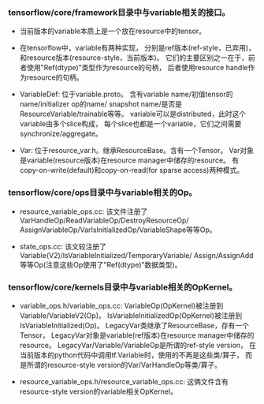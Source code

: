 ### tensorflow/core/framework目录中与variable相关的接口。

- 当前版本的variable本质上是一个放在resource中的tensor。

- 在tensorflow中，variable有两种实现，
分别是ref版本(ref-style，已弃用)，和resource版本(resource-style，当前版本)。
它们的主要区别之一在于，前者使用"Ref(dtype)"类型作为resource的句柄，
后者使用resource handle作为resource的句柄。

- VariableDef: 位于variable.proto。
含有variable name/初值tensor的name/initializer op的name/
snapshot name/是否是ResourceVariable/trainable等等。
variable可以是distributed，此时这个variable由多个slice构成，
每个slice也都是一个variable，它们之间需要synchronize/aggregate。

- Var: 位于resource\_var.h。继承ResourceBase。含有一个Tensor。
Var对象是variable(resource版本)在resource manager中储存的resource。
有copy-on-write(default)和copy-on-read(for sparse access)两种模式。

### tensorflow/core/ops目录中与variable相关的Op。

- resource\_variable\_ops.cc:
该文件注册了VarHandleOp/ReadVariableOp/DestroyResourceOp/
AssignVariableOp/VarIsInitializedOp/VariableShape等等Op。

- state\_ops.cc:
该文较注册了Variable(V2)/IsVariableInitialized/TemporaryVariable/
Assign/AssignAdd等等Op(注意这些Op使用了"Ref(dtype)"数据类型)。

### tensorflow/core/kernels目录中与variable相关的OpKernel。

- variable\_ops.h/variable\_ops.cc:
VariableOp(OpKernel)被注册到Variable/VariableV2(Op)。
IsVariableInitializedOp(OpKernel)被注册到IsVariableInitialized(Op)。
LegacyVar类继承了ResourceBase，存有一个Tensor，
LegacyVar对象是variable(ref版本)在resource manager中储存的resource。
LegacyVar/Variable/VariableOp是所谓的ref-style version，
在当前版本的python代码中调用tf.Variable时，使用的不再是这些类/算子，
而是所谓的resource-style version的Var/VarHandleOp等类/算子。

- resource\_variable\_ops.h/resource\_variable\_ops.cc:
这俩文件含有resource-style version的variable相关OpKernel。
